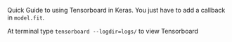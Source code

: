 Quick Guide to using Tensorboard in Keras. You just have to add a callback in `model.fit`.


At terminal type `tensorboard --logdir=logs/` to view Tensorboard




